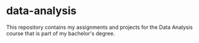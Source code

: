 # data-analysis
This repository contains my assignments and projects for the Data Analysis course that is part of my bachelor's degree.
